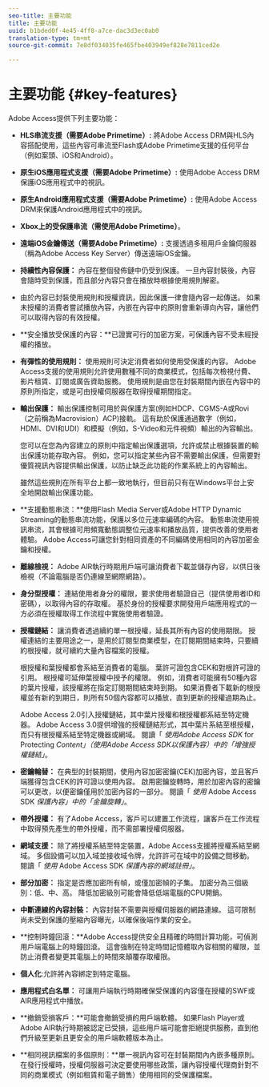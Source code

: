 ```yaml
---
seo-title: 主要功能
title: 主要功能
uuid: b1bded0f-4e45-4ff8-a7ce-dac3d3ec0ab0
translation-type: tm+mt
source-git-commit: 7e8df034035fe465fbe403949ef828e7811ced2e

---
```



# 主要功能 {#key-features}

Adobe Access提供下列主要功能：

* **HLS串流支援（需要Adobe Primetime）:** 將Adobe Access DRM與HLS內容搭配使用，這些內容可串流至Flash或Adobe Primetime支援的任何平台（例如案頭、iOS和Android）。
* **原生iOS應用程式支援（需要Adobe Primetime）:** 使用Adobe Access DRM保護iOS應用程式中的視訊。
* **原生Android應用程式支援（需要Adobe Primetime）:** 使用Adobe Access DRM來保護Android應用程式中的視訊。
* **Xbox上的受保護串流（需使用Adobe Primetime）**。
* **遠端iOS金鑰傳送（需要Adobe Primetime）:** 支援透過多租用戶金鑰伺服器（稱為Adobe Access Key Server）傳送遠端iOS金鑰。
* **持續性內容保護：** 內容在整個發佈鏈中仍受到保護。 一旦內容封裝後，內容會隨時受到保護，而且部分內容只會在播放時根據使用規則解密。
* 由於內容已封裝使用規則和授權資訊，因此保護一律會隨內容一起傳送。 如果未授權的消費者嘗試播放內容，內嵌在內容中的原則會重新導向內容，讓他們可以取得內容的有效授權。
* **安全播放受保護的內容：**已證實可行的加密方案，可保護內容不受未經授權的播放。
* **有彈性的使用規則：** 使用規則可決定消費者如何使用受保護的內容。 Adobe Access支援的使用規則允許使用數種不同的商業模式，包括每次檢視付費、影片租賃、訂閱或廣告資助服務。 使用規則是由您在封裝期間內嵌在內容中的原則所指定，或是可由授權伺服器在取得授權期間指定。
* **輸出保護：** 輸出保護控制可用於與保護方案(例如HDCP、CGMS-A或Rovi（之前稱為Macrovision）ACP)接軌。 這有助於保護通過數字（例如，HDMI、DVI和UDI）和模擬（例如，S-Video和元件視頻）輸出的內容輸出。

   您可以在您為內容建立的原則中指定輸出保護選項，允許或禁止根據裝置的輸出保護功能存取內容。 例如，您可以指定某些內容不需要輸出保護，但需要對優質視訊內容提供輸出保護，以防止缺乏此功能的作業系統上的內容輸出。

   雖然這些規則在所有平台上都一致地執行，但目前只有在Windows平台上安全地開啟輸出保護功能。

* **支援動態串流：**使用Flash Media Server或Adobe HTTP Dynamic Streaming的動態串流功能，保護以多位元速率編碼的內容。 動態串流使用視訊串流，其會根據可用頻寬動態調整位元速率和播放品質，提供改善的使用者體驗。 Adobe Access可讓您針對相同資產的不同編碼使用相同的內容加密金鑰和授權。
* **離線檢視：** Adobe AIR執行時期用戶端可讓消費者下載並儲存內容，以供日後檢視（不論電腦是否仍連線至網際網路）。
* **身分型授權：** 連結使用者身分的權限，要求使用者驗證自己（提供使用者ID和密碼），以取得內容的存取權。 基於身份的授權要求開發用戶端應用程式的一方必須在授權取得工作流程中實施使用者驗證。
* **授權鏈結：** 讓消費者透過續約單一根授權，延長其所有內容的使用期限。 授權連結的主要用途之一，是用於訂閱型商業模型，在訂閱期間結束時，只要續約根授權，就可續約大量內容檔案的授權。

   根授權和葉授權都會系結至消費者的電腦。 葉許可證包含CEK和對根許可證的引用。 根授權可延伸葉授權中授予的權限。 例如，消費者可能擁有50種內容的葉片授權，該授權將在指定訂閱期間結束時到期。 如果消費者下載新的根授權並有新的到期日，則所有50個內容都可以播放，直到更新的授權過期為止。

   Adobe Access 2.0引入授權鏈結，其中葉片授權和根授權都系結至特定機器。 Adobe Access 3.0提供增強的授權鏈結形式，其中葉片系結至根授權，而只有根授權系結至特定機器或網域。 閱讀「 *使用Adobe Access SDK* for Protecting *Content」（使用Adobe Access SDK以保護內容）中的「增強授權鏈結」*。

* **密鑰輪替：** 在典型的封裝期間，使用內容加密密鑰(CEK)加密內容，並且客戶端獲得包含CEK的許可證以使用內容。 啟用密鑰旋轉時，用於加密內容的密鑰可以更改，以便密鑰僅用於加密內容的一部分。 閱讀「 *使用* Adobe Access SDK *保護內容」中的「金鑰旋轉」*。

* **帶外授權：** 有了Adobe Access，客戶可以建置工作流程，讓客戶在工作流程中取得預先產生的帶外授權，而不需部署授權伺服器。
* **網域支援：** 除了將授權系結至特定裝置，Adobe Access支援將授權系結至網域。 多個設備可以加入域並接收域令牌，允許許可在域中的設備之間移動。 閱讀「 *使用* Adobe Access SDK *保護內容的網域註冊」*。

* **部分加密：** 指定是否應加密所有幀，或僅加密幀的子集。 加密分為三個級別：低、中、高。 降低加密級別可能會降低低端電腦的CPU開銷。
* **中斷連線的內容封裝：** 內容封裝不需要與授權伺服器的網路連線。 這可限制尚未受到保護的壓縮內容曝光，以確保後端作業的安全。
* **控制時鐘回滾：**Adobe Access提供安全且精確的時間計算功能，可偵測用戶端電腦上的時鐘回滾。 這會強制在特定時間記憶體取內容相關的權限，並防止消費者變更其電腦上的時間來顛覆存取權限。
* **個人化**:允許將內容綁定到特定電腦。
* **應用程式白名單：** 可讓用戶端執行時期確保受保護的內容僅在授權的SWF或AIR應用程式中播放。
* **撤銷受損客戶：**可能會撤銷受損的用戶端軟體。 如果Flash Player或Adobe AIR執行時期被認定已受損，這些用戶端可能會拒絕提供服務，直到他們升級至更新且更安全的用戶端軟體版本為止。
* **相同視訊檔案的多個原則：**單一視訊內容可在封裝期間內內嵌多種原則。 在發行授權時，授權伺服器可決定要使用哪些政策，讓內容授權代理商針對不同的商業模式（例如租賃和電子銷售）使用相同的受保護檔案。

